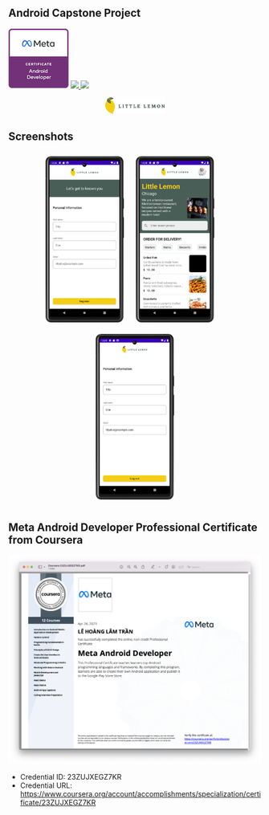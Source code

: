 ## Android Capstone Project


<a>
    <img src = "screenshots/meta-android-developer-badge.png">
</a>

<a href="https://dotnet.microsoft.com/en-us/download/dotnet/6.0">
    <img src = "https://img.shields.io/badge/Kotlin-1.8.0-7F52FF?style=flat-square">
</a>
<a href="https://m2.material.io/design">
    <img src = "https://img.shields.io/badge/Jetpack-Compose-critical?style=flat-square">
</a>

<p align="center">
    <img src="screenshots/little_lemon_logo.png" width="24%"/>
</p>

## Screenshots

<p align="center">
    <img src="screenshots/Onboarding.png" width="31%" vspace = 10/>
    <img src="screenshots/Home.png" width="31%" hspace=20 vspace = 10/>
    <img src="screenshots/Profile.png" width="31%" vspace = 10/>
</p>

## Meta Android Developer Professional Certificate from Coursera

<p align="center">
    <img title="https://www.coursera.org/account/accomplishments/specialization/certificate/23ZUJXEGZ7KR" 
        src = "screenshots/Coursera 23ZUJXEGZ7KR.png">
</p>

- Credential ID: 23ZUJXEGZ7KR
- Credential URL: https://www.coursera.org/account/accomplishments/specialization/certificate/23ZUJXEGZ7KR
